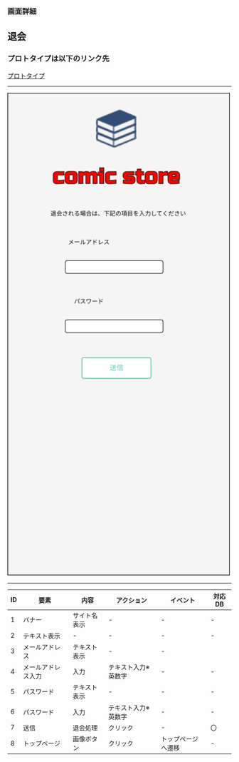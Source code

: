 ### 画面詳細
## 退会
### プロトタイプは以下のリンク先
[プロトタイプ](https://www.figma.com/file/1qrEKi7iktAY3U27hFIezf/Untitled?node-id=0%3A1)
*****
<img src="./img/退会.png" width="500">



*****



| ID | 要素 | 内容 | アクション | イベント | 対応DB |
|----|------|------|-----------|----------|--------|
|1 |バナー|サイト名表示|- |- |- |
|2 |テキスト表示|-  |-          |-        |-       |
|3 |メールアドレス|テキスト表示|-          |-      |
|4 |メールアドレス入力|入力|テキスト入力※英数字|- |- |
|5 |パスワード|テキスト表示|-  |-          |-       
|6 |パスワード|入力|テキスト入力※英数字|- |-      |
|7 |送信     |退会処理|クリック|-          |〇     |
|8 |トップページ|画像ボタン|クリック|トップページへ遷移|-   |
